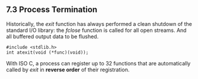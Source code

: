 7.3 Process Termination
--------------------------

Historically, the *exit* function has always performed a clean shutdown of the standard I/O library: the *fclose* function is called for all open streams. And all buffered output data to be flushed.

    #include <stdlib.h>
    int atexit(void (*func)(void));

With ISO C, a process can register up to 32 functions that are automatically called by *exit* in **reverse order** of their registration.

